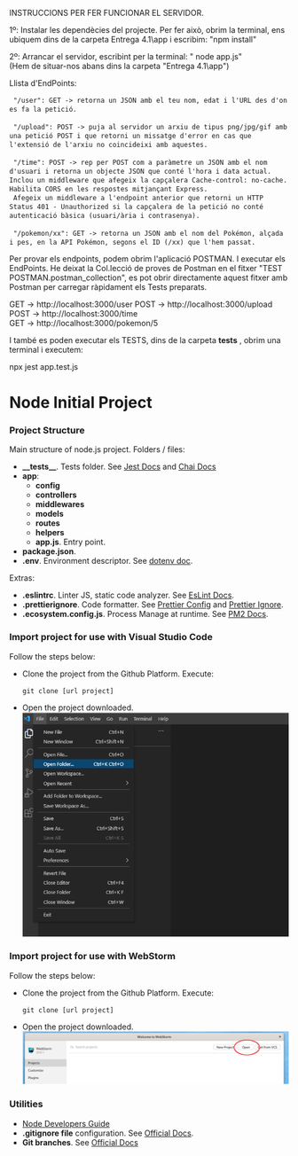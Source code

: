  
INSTRUCCIONS PER FER FUNCIONAR EL SERVIDOR.

1º: Instalar les dependècies del projecte. Per fer això, obrim la terminal, ens ubiquem dins de la carpeta Entrega 4.1\app i escribim:
"npm install"

2º: Arrancar el servidor, escribint per la terminal: "
node app.js"  
(Hem de situar-nos abans dins la carpeta "Entrega 4.1\app")


  Llista d'EndPoints:

     "/user": GET -> retorna un JSON amb el teu nom, edat i l'URL des d'on es fa la petició.
     
     "/upload": POST -> puja al servidor un arxiu de tipus png/jpg/gif amb una petició POST i que retorni un missatge d'error en cas que l'extensió de l'arxiu no coincideixi amb aquestes.
     
     "/time": POST -> rep per POST com a paràmetre un JSON amb el nom d'usuari i retorna un objecte JSON que conté l'hora i data actual. Inclou un middleware que afegeix la capçalera Cache-control: no-cache. Habilita CORS en les respostes mitjançant Express.
     Afegeix un middleware a l'endpoint anterior que retorni un HTTP Status 401 - Unauthorized si la capçalera de la petició no conté autenticació bàsica (usuari/ària i contrasenya).
     
     "/pokemon/xx": GET -> retorna un JSON amb el nom del Pokémon, alçada i pes, en la API Pokémon, segons el ID (/xx) que l'hem passat.

Per provar els endpoints, podem obrim l'aplicació POSTMAN. I executar els EndPoints.
He deixat la Col.lecció de proves de Postman en el fitxer "TEST POSTMAN.postman_collection", es pot obrir directamente aquest fitxer amb Postman per carregar ràpidament els Tests preparats.

GET  -> http://localhost:3000/user
POST -> http://localhost:3000/upload      
POST -> http://localhost:3000/time   
GET  -> http://localhost:3000/pokemon/5  

I també es poden executar els TESTS, dins de la carpeta __tests__  , obrim una terminal i executem:

npx jest app.test.js








# Node Initial Project

### Project Structure

Main structure of node.js project. Folders / files:

- <b>\_\_tests__</b>. Tests folder. See [Jest Docs](https://jestjs.io/es-ES/docs/configuration) and [Chai Docs](https://www.chaijs.com/)
- <b>app</b>:
    - <b>config</b>
    - <b>controllers</b>
    - <b>middlewares</b>
    - <b>models</b>
    - <b>routes</b>
    - <b>helpers</b>
    - <b>app.js</b>. Entry point.
- <b>package.json</b>.
- <b>.env</b>. Environment descriptor. See [dotenv doc](https://www.npmjs.com/package/dotenv).

Extras:
- <b>.eslintrc</b>. Linter JS, static code analyzer. See [EsLint Docs](https://eslint.org/docs/user-guide/configuring/configuration-files).
- <b>.prettierignore</b>. Code formatter. See [Prettier Config](https://prettier.io/docs/en/configuration.html) and [Prettier Ignore](https://prettier.io/docs/en/ignore.html).
- <b>.ecosystem.config.js</b>. Process Manage at runtime. See [PM2 Docs](https://pm2.keymetrics.io/).

### Import project for use with Visual Studio Code

Follow the steps below:
* Clone the project from the Github Platform. Execute:
  ```
  git clone [url project]
  ```
* Open the project downloaded.
  ![Open Project](img/VSC_open.png)


### Import project for use with WebStorm

Follow the steps below:
* Clone the project from the Github Platform. Execute:
  ```
  git clone [url project]
  ```
* Open the project downloaded.
![Open Project](img/webstorm_open.png)


### Utilities

* [Node Developers Guide](https://nodejs.dev/learn)
* **.gitignore file** configuration. See [Official Docs](https://docs.github.com/en/get-started/getting-started-with-git/ignoring-files).
* **Git branches**. See [Official Docs](https://git-scm.com/book/en/v2/Git-Branching-Branches-in-a-Nutshell)
